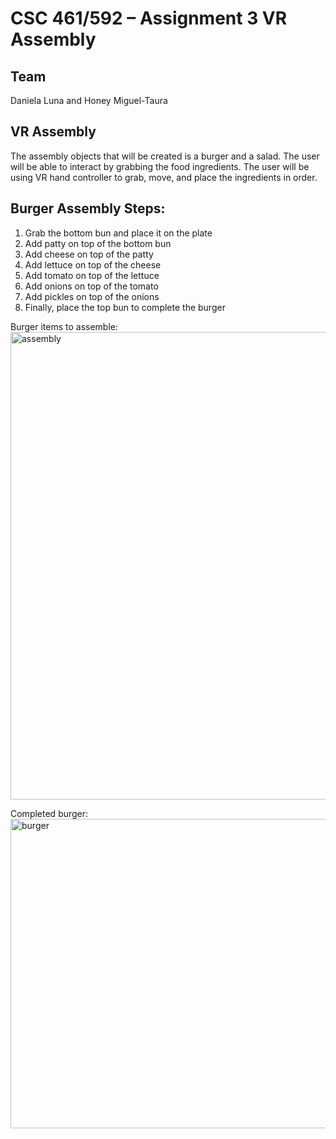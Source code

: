 # CSC 461/592 – Assignment 3 VR Assembly
## Team
Daniela Luna and Honey Miguel-Taura

## VR Assembly
The assembly objects that will be created is a burger and a salad. The user will be able to interact by grabbing the food ingredients. The user will be using VR hand controller to grab, move, and place the ingredients in order. 

## Burger Assembly Steps:
1. Grab the bottom bun and place it on the plate
2. Add patty on top of the bottom bun
3. Add cheese on top of the patty
4. Add lettuce on top of the cheese
5. Add tomato on top of the lettuce
6. Add onions on top of the tomato
7. Add pickles on top of the onions
8. Finally, place the top bun to complete the burger


Burger items to assemble:
<img width="1597" height="748" alt="assembly" src="https://github.com/user-attachments/assets/035e717a-492c-472e-8ae5-1d71c2ead88d" />


Completed burger:
<img width="630" height="495" alt="burger" src="https://github.com/user-attachments/assets/2c71db78-18ad-49ee-8b7a-ee0c8c976f0a" />
